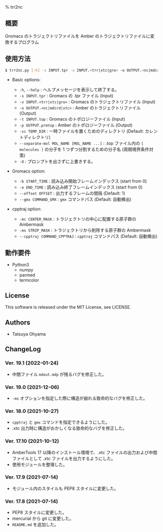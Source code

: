 % trr2nc

## 概要
Gromacs のトラジェクトリファイルを Amber のトラジェクトリファイルに変換するプログラム


## 使用方法
```sh
$ trr2nc.py [-h] -s INPUT.tpr -x INPUT.<trr|xtc|gro> -o OUTPUT.<nc|mdcrd|xtc> -t INPUT.top -p OUTPUT.prmtop [-sc TEMP_DIR] [--separate-mol MOL_NAME [MOL_NAME ...]] [-b START_TIME] [-e END_TIME] [--offset OFFSET] [--gmx COMMAND_GMX] -mc CENTER_MASK [-ms STRIP_MASK] [--cpptraj COMMAND_CPPTRAJ] [-O]
```

* Basic options:
	* `-h`, `--help`
		: ヘルプメッセージを表示して終了する。
	* `-s INPUT.tpr`
		: Gromacs の .tpr ファイル (Input)
	* `-x INPUT.<trr|xtc|gro>`
		: Gromacs のトラジェクトリファイル (Input)
	* `-o OUTPUT.<nc|mdcrd|xtc>`
		: Amber のトラジェクトリファイル (Output)
	* `-t INPUT.top`
		: Gromacs のトポロジーファイル (Input)
	* `-p OUTPUT.prmtop`
		: Amber のトポロジーファイル (Output)
	* `-sc TEMP_DIR`
		: 一時ファイルを置くためのディレクトリ (Default: カレントディレクトリ)
	* `--separate-mol MOL_NAME [MOL_NAME ...]`
		: .top ファイル内の `[ molecules ]` の分子を 1 つずつ分割するための分子名 (周期境界条件対策)
	* `-O`
		: プロンプトを出さずに上書きする。

* Gromacs option:
	* `-b START_TIME`
		: 読み込み開始フレームインデックス (start from 0)
	* `-e END_TIME`
		: 読み込み終了フレームインデックス (start from 0)
	* `--offset OFFSET`
		: 出力するフレームの間隔 (Default: 1)
	* `--gmx COMMAND_GMX`
		: `gmx` コマンドパス (Default: 自動検出)

* cpptraj option:
	* `-mc CENTER_MASK`
		: トラジェクトリの中心に配置する原子群の Ambermask
	* `-ms STRIP_MASK`
		: トラジェクトリから削除する原子群の Ambermask
	* `--cpptraj COMMAND_CPPTRAJ`
		: `cpptraj` コマンドパス (Default: 自動検出)


## 動作要件
* Python3
	* numpy
	* parmed
	* termcolor


## License
This software is released under the MIT License, see LICENSE.


## Authors
* Tatsuya Ohyama


## ChangeLog
### Ver. 19.1 (2022-01-24)
* 中間ファイル `mdout.mdp` が残るバグを修正した。

### Ver. 19.0 (2021-12-06)
* `-ms` オプションを指定した際に構造が崩れる致命的なバグを修正した。

### Ver. 18.0 (2021-10-27)
* `cpptraj` と `gmx` コマンドを指定できるようにした。
* .xtc 出力時に構造がおかしくなる致命的なバグを修正した。

### Ver. 17.10 (2021-10-12)
* AmberTools 17 以降のインストール環境で、.xtc ファイルの出力および中間ファイルとして .xtc ファイルを出力するようにした。
* 使用モジュールを整理した。

### Ver. 17.9 (2021-07-14)
* モジュール内のスタイルも PEP8 スタイルに変更した。

### Ver. 17.8 (2021-07-14)
* PEP8 スタイルに変更した。
* mercurial から git に変更した。
* `README.md` を追加した。
